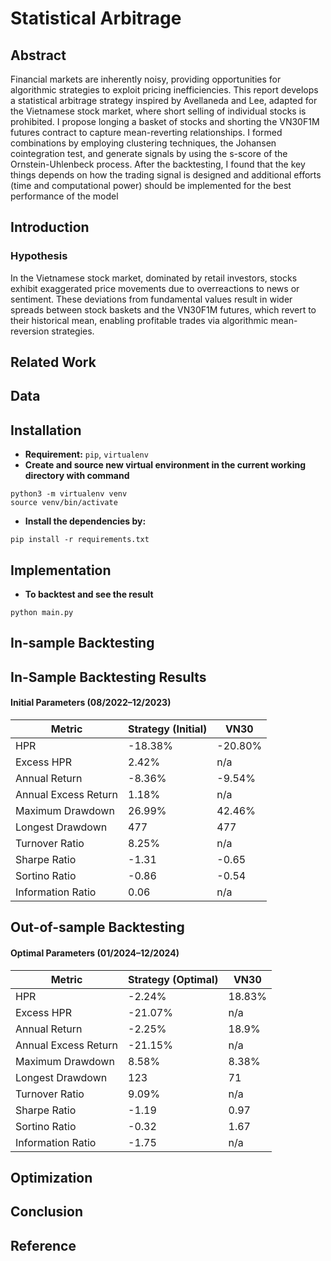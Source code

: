 # Statistical Arbitrage

## Abstract
Financial markets are inherently noisy, providing opportunities for algorithmic strategies to exploit pricing inefficiencies. This report develops a statistical arbitrage strategy inspired by Avellaneda and Lee, adapted for the Vietnamese stock market, where short selling of individual stocks is prohibited. I propose longing a basket of stocks and shorting the VN30F1M futures contract to capture mean-reverting relationships. I formed combinations by employing clustering techniques, the Johansen cointegration test, and generate signals by using the s-score of the Ornstein-Uhlenbeck process. After the backtesting, I found that the key things depends on how the trading signal is designed and additional efforts (time and computational power) should be implemented for the best performance of the model

## Introduction
### Hypothesis
In the Vietnamese stock market, dominated by retail investors, stocks exhibit exaggerated price movements due to overreactions to news or sentiment. These deviations from fundamental values result in wider spreads between stock baskets and the VN30F1M futures, which revert to their historical mean, enabling profitable trades via algorithmic mean-reversion strategies. 

## Related Work

## Data

## Installation

- **Requirement:** `pip`, `virtualenv`
- **Create and source new virtual environment in the current working directory with command**

```
python3 -m virtualenv venv
source venv/bin/activate
```
- **Install the dependencies by:**
```
pip install -r requirements.txt
```
## Implementation
- **To backtest and see the result**
```
python main.py
```
## In-sample Backtesting
## In-Sample Backtesting Results

#### Initial Parameters (08/2022–12/2023)

| **Metric**            | **Strategy (Initial)** | **VN30**  |
|-----------------------|------------------------|-----------|
| HPR                   | -18.38%               | -20.80%   |
| Excess HPR            | 2.42%                 | n/a       |
| Annual Return         | -8.36%                | -9.54%    |
| Annual Excess Return  | 1.18%                 | n/a       |
| Maximum Drawdown      | 26.99%                | 42.46%    |
| Longest Drawdown      | 477                   | 477       |
| Turnover Ratio        | 8.25%                 | n/a       |
| Sharpe Ratio          | -1.31                 | -0.65     |
| Sortino Ratio         | -0.86                 | -0.54     |
| Information Ratio     | 0.06                  | n/a       |



## Out-of-sample Backtesting
#### Optimal Parameters (01/2024–12/2024)

| **Metric**            | **Strategy (Optimal)** | **VN30**  |
|-----------------------|------------------------|-----------|
| HPR                   | -2.24%                | 18.83%    |
| Excess HPR            | -21.07%               | n/a       |
| Annual Return         | -2.25%                | 18.9%     |
| Annual Excess Return  | -21.15%               | n/a       |
| Maximum Drawdown      | 8.58%                 | 8.38%     |
| Longest Drawdown      | 123                   | 71        |
| Turnover Ratio        | 9.09%                 | n/a       |
| Sharpe Ratio          | -1.19                 | 0.97      |
| Sortino Ratio         | -0.32                 | 1.67      |
| Information Ratio     | -1.75                 | n/a       |
## Optimization
## Conclusion

## Reference

  
